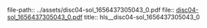 file-path:: ../assets/disc04-sol_1656437305043_0.pdf
file:: [disc04-sol_1656437305043_0.pdf](../assets/disc04-sol_1656437305043_0.pdf)
title:: hls__disc04-sol_1656437305043_0
